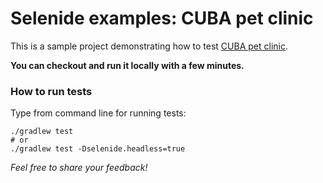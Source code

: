 Selenide examples: CUBA pet clinic
================================

This is a sample project demonstrating how to test [CUBA pet clinic](https://demo10.cuba-platform.com/petclinic/).

**You can checkout and run it locally with a few minutes.**

### How to run tests

Type from command line for running tests:

```
./gradlew test
# or
./gradlew test -Dselenide.headless=true
```

_Feel free to share your feedback!_
